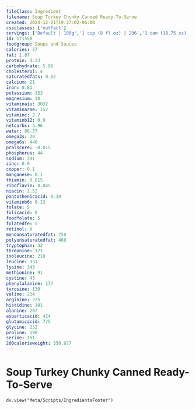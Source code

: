 ```yaml
---
fileClass: Ingredient
filename: Soup Turkey Chunky Canned Ready-To-Serve
created: 2024-12-21T19:27:02-06:00
cssclasses: ['nutFact']
servings: ['Default | 100g','1 cup (8 fl oz) | 236','1 can (18.75 oz) | 532']
id: 171558
foodgroup: Soups and Sauces
calories: 57
fat: 1.87
protein: 4.33
carbohydrate: 5.96
cholesterol: 4
saturatedfats: 0.52
calcium: 21
iron: 0.81
potassium: 153
magnesium: 10
vitaminaiu: 3032
vitaminarae: 152
vitaminc: 2.7
vitaminb12: 0.9
netcarbs: 5.96
water: 86.37
omega3s: 20
omega6s: 440
pralscore: -0.015
phosphorus: 44
sodium: 391
zinc: 0.9
copper: 0.1
manganese: 0.1
thiamin: 0.015
riboflavin: 0.045
niacin: 1.52
pantothenicacid: 0.39
vitaminb6: 0.13
folate: 5
folicacid: 0
foodfolate: 5
folatedfe: 5
retinol: 0
monounsaturatedfat: 750
polyunsaturatedfat: 460
tryptophan: 42
threonine: 171
isoleucine: 218
leucine: 331
lysine: 343
methionine: 91
cystine: 45
phenylalanine: 177
tyrosine: 130
valine: 234
arginine: 225
histidine: 101
alanine: 267
asparticacid: 424
glutamicacid: 775
glycine: 252
proline: 198
serine: 151
200calorieweight: 350.877
---
```


# Soup Turkey Chunky Canned Ready-To-Serve

```dataviewjs
dv.view("Meta/Scripts/IngredientsFooter")
```